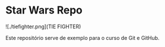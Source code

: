 # Star Wars Repo

![./tiefighter.png](TIE FIGHTER)

Este repositório serve de exemplo para o curso de Git e GitHub.
